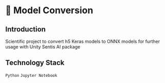 # 📄 Model Conversion

## Introduction
Scientific project to convert h5 Keras models to ONNX models for further usage with Unity Sentis AI package

## Technology Stack
`Python` `Jupyter Notebook`
